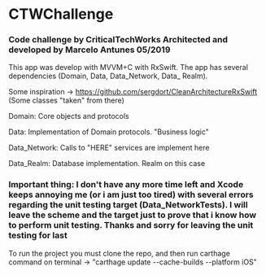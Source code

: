 # CTWChallenge
### Code challenge by CriticalTechWorks Architected and developed by Marcelo Antunes 05/2019

This app was develop with MVVM+C with RxSwift. The app has several dependencies (Domain, Data, Data_Network, Data_ Realm).

Some inspiration -> https://github.com/sergdort/CleanArchitectureRxSwift (Some classes "taken" from there)

Domain:
Core objects and protocols

Data:
Implementation of Domain protocols. "Business logic"

Data_Network:
Calls to "HERE" services are implement here

Data_Realm:
Database implementation. Realm on this case


### Important thing: I don't have any more time left and Xcode keeps annoying me (or i am just too tired) with several errors regarding the unit testing target (Data_NetworkTests). I will leave the scheme and the target just to prove that i know how to perform unit testing. Thanks and sorry for leaving the unit testing for last


To run the project you must clone the repo, and then run carthage command on terminal -> "carthage update --cache-builds --platform iOS"
